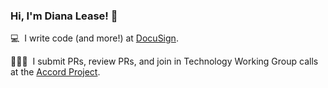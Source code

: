### Hi, I'm Diana Lease! 👋 

💻&nbsp;&nbsp;I write code (and more!) at [DocuSign](https://www.docusign.com/).

👩🏼‍⚖️&nbsp;&nbsp;I submit PRs, review PRs, and join in Technology Working Group calls at the [Accord Project](https://github.com/accordproject).

<!--
**DianaLease/DianaLease** is a ✨ _special_ ✨ repository because its `README.md` (this file) appears on your GitHub profile.

Here are some ideas to get you started:

- 🔭 I’m currently working on ...
- 🌱 I’m currently learning ...
- 👯 I’m looking to collaborate on ...
- 🤔 I’m looking for help with ...
- 💬 Ask me about ...
- 📫 How to reach me: ...
- 😄 Pronouns: ...
- ⚡ Fun fact: ...
-->

